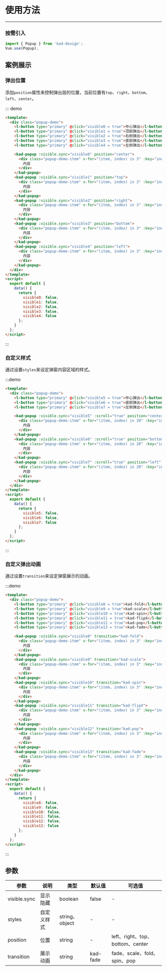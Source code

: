 # 使用方法

---

### 按需引入

```js
import { Popup } from 'kad-design';
Vue.use(Popup);
```

## 案例展示

### 弹出位置

添加`position`属性来控制弹出层的位置，当前位置有`top`、`right`、`bottom`、`left`、`center`。

::: demo

```html
<template>
  <div class="popup-demo">
    <l-button type="primary" @click="visible0 = true">中心弹出</l-button>
    <l-button type="primary" @click="visible1 = true">顶部弹出</l-button>
    <l-button type="primary" @click="visible2 = true">右侧弹出</l-button>
    <l-button type="primary" @click="visible3 = true">底部弹出</l-button>
    <l-button type="primary" @click="visible4 = true">左侧弹出</l-button>

    <kad-popup :visible.sync="visible0" position="center">
      <div class="popup-demo-item" v-for="(item, index) in 3" :key="index">
        内容
      </div>
    </kad-popup>
    <kad-popup :visible.sync="visible1" position="top">
      <div class="popup-demo-item" v-for="(item, index) in 3" :key="index">
        内容
      </div>
    </kad-popup>
    <kad-popup :visible.sync="visible2" position="right">
      <div class="popup-demo-item" v-for="(item, index) in 3" :key="index">
        内容
      </div>
    </kad-popup>
    <kad-popup :visible.sync="visible3" position="bottom">
      <div class="popup-demo-item" v-for="(item, index) in 3" :key="index">
        内容
      </div>
    </kad-popup>
    <kad-popup :visible.sync="visible4" position="left">
      <div class="popup-demo-item" v-for="(item, index) in 3" :key="index">
        内容
      </div>
    </kad-popup>
  </div>
</template>
<script>
  export default {
    data() {
      return {
        visible0: false,
        visible1: false,
        visible2: false,
        visible3: false,
        visible4: false
      };
    }
  };
</script>
```

:::

### 自定义样式

通过设置`styles`来设定弹窗内容区域的样式。

:::demo

```html
<template>
  <div class="popup-demo">
    <l-button type="primary" @click="visible5 = true">中心弹出</l-button>
    <l-button type="primary" @click="visible6 = true">底部弹出</l-button>
    <l-button type="primary" @click="visible7 = true">左侧弹出</l-button>

    <kad-popup :visible.sync="visible5" :scroll="true" position="center" :styles="{ width: '400px', height: '500px' }">
      <div class="popup-demo-item" v-for="(item, index) in 20" :key="index">
        内容
      </div>
    </kad-popup>
    <kad-popup :visible.sync="visible6" :scroll="true" position="bottom" :styles="{ height: '400px' }">
      <div class="popup-demo-item" v-for="(item, index) in 20" :key="index">
        内容
      </div>
    </kad-popup>
    <kad-popup :visible.sync="visible7" :scroll="true" position="left" :styles="{ width: '400px' }">
      <div class="popup-demo-item" v-for="(item, index) in 20" :key="index">
        内容
      </div>
    </kad-popup>
  </div>
</template>
<script>
  export default {
    data() {
      return {
        visible5: false,
        visible6: false,
        visible7: false
      };
    }
  };
</script>
```

:::

### 自定义弹出动画

通过设置`transition`来设定弹窗展示的动画。

:::demo

```html
<template>
  <div class="popup-demo">
    <l-button type="primary" @click="visible8 = true">kad-fold</l-button>
    <l-button type="primary" @click="visible9 = true">kad-scale</l-button>
    <l-button type="primary" @click="visible10 = true">kad-spin</l-button>
    <l-button type="primary" @click="visible11 = true">kad-flipX</l-button>
    <l-button type="primary" @click="visible12 = true">kad-pop</l-button>
    <l-button type="primary" @click="visible13 = true">kad-fade</l-button>

    <kad-popup :visible.sync="visible8" transition="kad-fold">
      <div class="popup-demo-item" v-for="(item, index) in 3" :key="index">
        内容
      </div>
    </kad-popup>
    <kad-popup :visible.sync="visible9" transition="kad-scale">
      <div class="popup-demo-item" v-for="(item, index) in 3" :key="index">
        内容
      </div>
    </kad-popup>
    <kad-popup :visible.sync="visible10" transition="kad-spin">
      <div class="popup-demo-item" v-for="(item, index) in 3" :key="index">
        内容
      </div>
    </kad-popup>
    <kad-popup :visible.sync="visible11" transition="kad-flipX">
      <div class="popup-demo-item" v-for="(item, index) in 3" :key="index">
        内容
      </div>
    </kad-popup>
    <kad-popup :visible.sync="visible12" transition="kad-pop">
      <div class="popup-demo-item" v-for="(item, index) in 3" :key="index">
        内容
      </div>
    </kad-popup>
    <kad-popup :visible.sync="visible13" transition="kad-fade">
      <div class="popup-demo-item" v-for="(item, index) in 3" :key="index">
        内容
      </div>
    </kad-popup>
  </div>
</template>
<script>
  export default {
    data() {
      return {
        visible8: false,
        visible9: false,
        visible10: false,
        visible11: false,
        visible12: false,
        visible13: false
      };
    }
  };
</script>
```

:::

## 参数

| 参数         | 说明       | 类型           | 默认值   | 可选值                           |
| ------------ | ---------- | -------------- | -------- | -------------------------------- |
| visible.sync | 显示隐藏   | boolean        | false    | -                                |
| styles       | 自定义样式 | string、object | -        | -                                |
| position     | 位置       | string         | -        | left、right、top、bottom、center |
| transition   | 展示动画   | string         | kad-fade | fade、scale、fold、spin、pop     |
